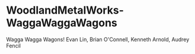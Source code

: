 # WoodlandMetalWorks-WaggaWaggaWagons

Wagga Wagga Wagons! Evan Lin, Brian O'Connell, Kenneth Arnold, Audrey Fencil
